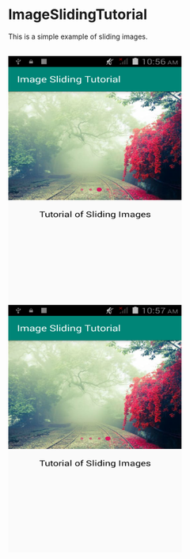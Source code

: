 # ImageSlidingTutorial
This is a simple example of sliding images.
</br>
</br>

<img src="https://github.com/PoroshMondal/ImageSlidingTutorial/blob/master/demo_images/sh-01.png" width="350" height="500" alt="screenshot">

<img src="https://github.com/PoroshMondal/ImageSlidingTutorial/blob/master/demo_images/sh-2.png" width="350" height="500" alt="screenshot">
